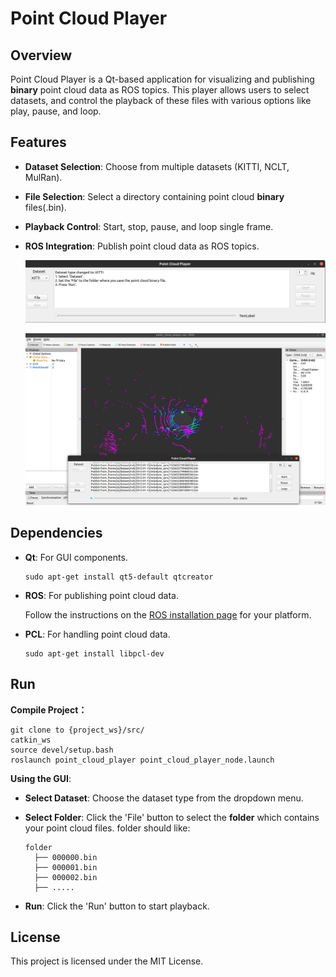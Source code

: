 # Point Cloud Player

## Overview

Point Cloud Player is a Qt-based application for visualizing and publishing **binary** point cloud data as ROS topics. This player allows users to select datasets, and control the playback of these files with various options like play, pause, and loop.

## Features

- **Dataset Selection**: Choose from multiple datasets (KITTI, NCLT, MulRan).

- **File Selection**: Select a directory containing point cloud **binary** files(.bin).

- **Playback Control**: Start, stop, pause, and loop single frame.

- **ROS Integration**: Publish point cloud data as ROS topics.

  ![image-20240702090954755](markdown-img/README.assets/image-20240702090954755.png)

  ![image-20240702091811806](markdown-img/README.assets/image-20240702091811806.png)

## Dependencies

- **Qt**: For GUI components.

  ```
  sudo apt-get install qt5-default qtcreator
  ```

- **ROS**: For publishing point cloud data.

  Follow the instructions on the [ROS installation page](http://wiki.ros.org/ROS/Installation) for your platform.

- **PCL**: For handling point cloud data.

  ```
  sudo apt-get install libpcl-dev
  ```

## Run

**Compile Project：**

```
git clone to {project_ws}/src/
catkin_ws
source devel/setup.bash
roslaunch point_cloud_player point_cloud_player_node.launch
```

**Using the GUI**:

- **Select Dataset**: Choose the dataset type from the dropdown menu.

- **Select Folder**: Click the 'File' button to select the **folder** which contains your point cloud files. 
  folder should like:

  ```
  folder
    ├── 000000.bin
    ├── 000001.bin
    ├── 000002.bin
    ├── .....
  ```

- **Run**: Click the 'Run' button to start playback.

## License

This project is licensed under the MIT License.
